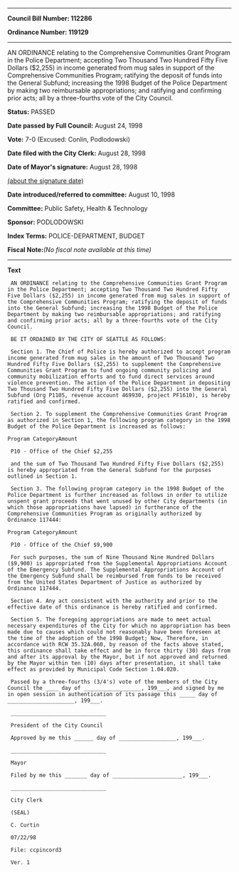 

********

**Council Bill Number: 112286**
   
**Ordinance Number: 119129**
********

 AN ORDINANCE relating to the Comprehensive Communities Grant Program in the Police Department; accepting Two Thousand Two Hundred Fifty Five Dollars ($2,255) in income generated from mug sales in support of the Comprehensive Communities Program; ratifying the deposit of funds into the General Subfund; increasing the 1998 Budget of the Police Department by making two reimbursable appropriations; and ratifying and confirming prior acts; all by a three-fourths vote of the City Council.

**Status:** PASSED
   
**Date passed by Full Council:** August 24, 1998
   
**Vote:** 7-0 (Excused: Conlin, Podlodowski)
   
**Date filed with the City Clerk:** August 28, 1998
   
**Date of Mayor's signature:** August 28, 1998
   
[(about the signature date)](/~public/approvaldate.htm)
   
   
   
**Date introduced/referred to committee:** August 10, 1998
   
**Committee:** Public Safety, Health & Technology
   
**Sponsor:** PODLODOWSKI
   
   
**Index Terms:** POLICE-DEPARTMENT, BUDGET

**Fiscal Note:**_(No fiscal note available at this time)_

********

**Text**
   
```
 AN ORDINANCE relating to the Comprehensive Communities Grant Program in the Police Department; accepting Two Thousand Two Hundred Fifty Five Dollars ($2,255) in income generated from mug sales in support of the Comprehensive Communities Program; ratifying the deposit of funds into the General Subfund; increasing the 1998 Budget of the Police Department by making two reimbursable appropriations; and ratifying and confirming prior acts; all by a three-fourths vote of the City Council.

 BE IT ORDAINED BY THE CITY OF SEATTLE AS FOLLOWS:

 Section 1. The Chief of Police is hereby authorized to accept program income generated from mug sales in the amount of Two Thousand Two Hundred Fifty Five Dollars ($2,255) to supplement the Comprehensive Communities Grant Program to fund ongoing community policing and community mobilization efforts and to fund direct services around violence prevention. The action of the Police Department in depositing Two Thousand Two Hundred Fifty Five Dollars ($2,255) into the General Subfund (Org P1105, revenue account 469930, project PF1610), is hereby ratified and confirmed.

 Section 2. To supplement the Comprehensive Communities Grant Program as authorized in Section 1, the following program category in the 1998 Budget of the Police Department is increased as follows:

Program CategoryAmount

 P10 - Office of the Chief $2,255

 and the sum of Two Thousand Two Hundred Fifty Five Dollars ($2,255) is hereby appropriated from the General Subfund for the purposes outlined in Section 1.

 Section 3. The following program category in the 1998 Budget of the Police Department is further increased as follows in order to utilize unspent grant proceeds that went unused by other City departments (in which those appropriations have lapsed) in furtherance of the Comprehensive Communities Program as originally authorized by Ordinance 117444:

Program CategoryAmount

 P10 - Office of the Chief $9,900

 For such purposes, the sum of Nine Thousand Nine Hundred Dollars ($9,900) is appropriated from the Supplemental Appropriations Account of the Emergency Subfund. The Supplemental Appropriations Account of the Emergency Subfund shall be reimbursed from funds to be received from the United States Department of Justice as authorized by Ordinance 117444.

 Section 4. Any act consistent with the authority and prior to the effective date of this ordinance is hereby ratified and confirmed.

 Section 5. The foregoing appropriations are made to meet actual necessary expenditures of the City for which no appropriation has been made due to causes which could not reasonably have been foreseen at the time of the adoption of the 1998 Budget; Now, Therefore, in accordance with RCW 35.32A.060, by reason of the facts above stated, this ordinance shall take effect and be in force thirty (30) days from and after its approval by the Mayor, but if not approved and returned by the Mayor within ten (10) days after presentation, it shall take effect as provided by Municipal Code Section 1.04.020.

 Passed by a three-fourths (3/4's) vote of the members of the City Council the ____ day of __________________, 199___, and signed by me in open session in authentication of its passage this _____ day of _____________________, 199___.

 ______________________________

 President of the City Council

 Approved by me this ______ day of __________________, 199___.

 ______________________________

 Mayor

 Filed by me this _______ day of ______________________, 199___.

 ______________________________

 City Clerk

 (SEAL)

 C. Curtin

 07/22/98

 File: ccpincord3

 Ver. 1

```
